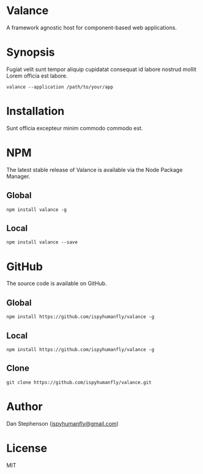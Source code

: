 # Valance
A framework agnostic host for component-based web applications.

# Synopsis
Fugiat velit sunt tempor aliquip cupidatat consequat id labore nostrud mollit Lorem officia est labore.

    valance --application /path/to/your/app

# Installation
Sunt officia excepteur minim commodo commodo est.

# NPM
The latest stable release of Valance is available via the Node Package Manager.

## Global
    npm install valance -g

## Local

    npm install valance --save

# GitHub
The source code is available on GitHub.

## Global
    npm install https://github.com/ispyhumanfly/valance -g

## Local
    npm install https://github.com/ispyhumanfly/valance -g

## Clone
    git clone https://github.com/ispyhumanfly/valance.git

# Author
Dan Stephenson (ispyhumanfly@gmail.com)

# License
MIT
